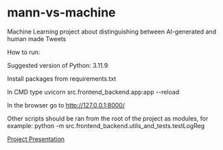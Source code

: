 # mann-vs-machine
Machine Learning project about distinguishing between AI-generated and human made Tweets

How to run:

Suggested version of Python: 3.11.9

Install packages from requirements.txt

In CMD type uvicorn src.frontend_backend.app:app --reload

In the browser go to http://127.0.0.1:8000/


Other scripts should be ran from the root of the project as modules, for example:
python -m src.frontend_backend.utils_and_tests.testLogReg


[Project Presentation](https://docs.google.com/presentation/d/11ho6nfpZ-6bwAM7O1dvvEKobONj5pNZZ/edit#slide=id.g32974b34fc4_0_18)